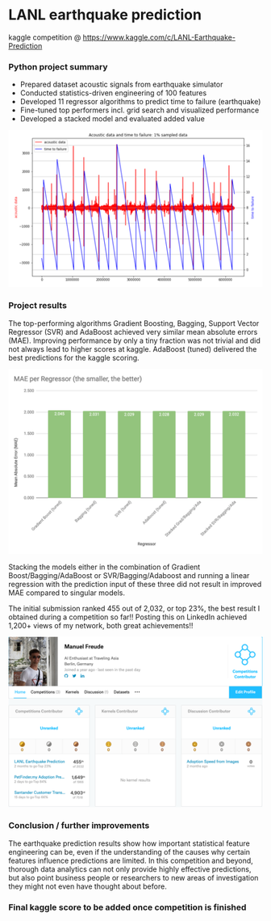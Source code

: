 # LANL earthquake prediction
kaggle competition @ https://www.kaggle.com/c/LANL-Earthquake-Prediction

### Python project summary

- Prepared dataset acoustic signals from earthquake simulator
- Conducted statistics-driven engineering of 100 features
- Developed 11 regressor algorithms to predict time to failure (earthquake)
- Fine-tuned top performers incl. grid search and visualized performance
- Developed a stacked model and evaluated added value

![sample_failure](https://github.com/manuelfreude/kaggleearthquake/blob/master/sample_failure.png)

### Project results

The top-performing algorithms Gradient Boosting, Bagging, Support Vector Regressor (SVR) and AdaBoost achieved very similar mean absolute errors (MAE). Improving performance by only a tiny fraction was not trivial and did not always lead to higher scores at kaggle. AdaBoost (tuned) delivered the best predictions for the kaggle scoring.

![Results](https://github.com/manuelfreude/kaggleearthquake/blob/master/earthquake_results.png)

Stacking the models either in the combination of Gradient Boost/Bagging/AdaBoost or SVR/Bagging/Adaboost and running a linear regression with the prediction input of these three did not result in improved MAE compared to singular models.

The initial submission ranked 455 out of 2,032, or top 23%, the best result I obtained during a competition so far!! Posting this on LinkedIn achieved 1,200+ views of my network, both great achievements!!


![kaggle_i](https://github.com/manuelfreude/kaggleearthquake/blob/master/kaggle_performance_earthquake.png)

### Conclusion / further improvements

The earthquake prediction results show how important statistical feature engineering can be, even if the understanding of the causes why certain features influence predictions are limited. In this competition and beyond, thorough data analytics can not only provide highly effective predictions, but also point business people or researchers to new areas of investigation they might not even have thought about before.

### Final kaggle score to be added once competition is finished
